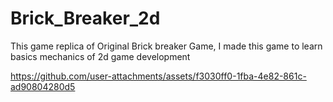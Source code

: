 # Brick_Breaker_2d
 This game replica of Original Brick breaker Game, I made this game to learn basics mechanics of 2d game development

 https://github.com/user-attachments/assets/f3030ff0-1fba-4e82-861c-ad90804280d5

